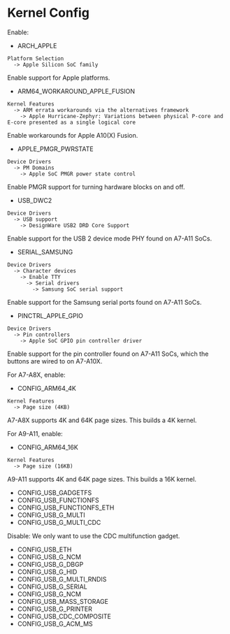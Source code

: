 # Kernel Config

Enable:

- ARCH_APPLE
```
Platform Selection
  -> Apple Silicon SoC family
```
Enable support for Apple platforms.

- ARM64_WORKAROUND_APPLE_FUSION
```
Kernel Features
  -> ARM errata workarounds via the alternatives framework
    -> Apple Hurricane-Zephyr: Variations between physical P-core and E-core presented as a single logical core
```
Enable workarounds for Apple A10(X) Fusion.

- APPLE_PMGR_PWRSTATE
```
Device Drivers
  -> PM Domains
    -> Apple SoC PMGR power state control
```
Enable PMGR support for turning hardware blocks on and off.

- USB_DWC2
```
Device Drivers
  -> USB support
    -> DesignWare USB2 DRD Core Support
```
Enable support for the USB 2 device mode PHY found on A7-A11 SoCs.

- SERIAL_SAMSUNG
```
Device Drivers
  -> Character devices
    -> Enable TTY
      -> Serial drivers
        -> Samsung SoC serial support
```
Enable support for the Samsung serial ports found on A7-A11 SoCs.

- PINCTRL_APPLE_GPIO
```
Device Drivers
  -> Pin controllers
    -> Apple SoC GPIO pin controller driver
```
Enable support for the pin controller found on A7-A11 SoCs, 
which the buttons are wired to on A7-A10X.

For A7-A8X, enable:
- CONFIG_ARM64_4K
```
Kernel Features
  -> Page size (4KB)
```
A7-A8X supports 4K and 64K page sizes. This builds a 4K kernel.

For A9-A11, enable:
- CONFIG_ARM64_16K
```
Kernel Features
  -> Page size (16KB)
```
A9-A11 supports 4K and 64K page sizes. This builds a 16K kernel.

- CONFIG_USB_GADGETFS
- CONFIG_USB_FUNCTIONFS
- CONFIG_USB_FUNCTIONFS_ETH
- CONFIG_USB_G_MULTI
- CONFIG_USB_G_MULTI_CDC

Disable:
We only want to use the CDC multifunction gadget.

- CONFIG_USB_ETH
- CONFIG_USB_G_NCM
- CONFIG_USB_G_DBGP
- CONFIG_USB_G_HID
- CONFIG_USB_G_MULTI_RNDIS
- CONFIG_USB_G_SERIAL
- CONFIG_USB_G_NCM
- CONFIG_USB_MASS_STORAGE
- CONFIG_USB_G_PRINTER
- CONFIG_USB_CDC_COMPOSITE
- CONFIG_USB_G_ACM_MS

